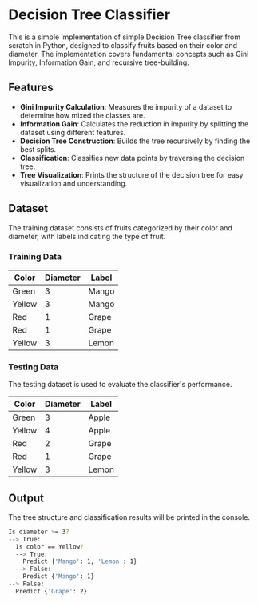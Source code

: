 # Decision Tree Classifier

This is a simple implementation of simple Decision Tree classifier from scratch in Python, designed to classify fruits based on their color and diameter. The implementation covers fundamental concepts such as Gini Impurity, Information Gain, and recursive tree-building.
  
## Features

- **Gini Impurity Calculation**: Measures the impurity of a dataset to determine how mixed the classes are.
- **Information Gain**: Calculates the reduction in impurity by splitting the dataset using different features.
- **Decision Tree Construction**: Builds the tree recursively by finding the best splits.
- **Classification**: Classifies new data points by traversing the decision tree.
- **Tree Visualization**: Prints the structure of the decision tree for easy visualization and understanding.

## Dataset

The training dataset consists of fruits categorized by their color and diameter, with labels indicating the type of fruit.

### Training Data

| Color  | Diameter | Label |
|--------|----------|-------|
| Green  | 3        | Mango |
| Yellow | 3        | Mango |
| Red    | 1        | Grape |
| Red    | 1        | Grape |
| Yellow | 3        | Lemon |

### Testing Data

The testing dataset is used to evaluate the classifier's performance.

| Color  | Diameter | Label |
|--------|----------|-------|
| Green  | 3        | Apple |
| Yellow | 4        | Apple |
| Red    | 2        | Grape |
| Red    | 1        | Grape |
| Yellow | 3        | Lemon |



## Output

The tree structure and classification results will be printed in the console.

```bash
Is diameter >= 3?
--> True:
  Is color == Yellow?
  --> True:
    Predict {'Mango': 1, 'Lemon': 1}
  --> False:
    Predict {'Mango': 1}
--> False:
  Predict {'Grape': 2}
```
